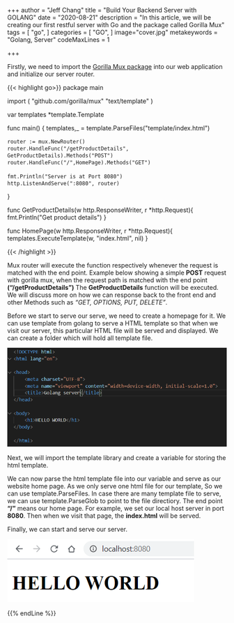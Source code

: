 +++
author = "Jeff Chang"
title = "Build Your Backend Server with GOLANG"
date = "2020-08-21"
description = "In this article, we will be creating our first restful server with Go and the package called Gorilla Mux"
tags = [
    "go",
]
categories = [
    "GO",
]
image="cover.jpg"
metakeywords = "Golang, Server"
codeMaxLines = 1

+++

Firstly, we need to import the [Gorilla Mux package](https://github.com/gorilla/mux) into our web application and initialize our server router.

<!-- prettier-ignore -->
{{< highlight go>}}
package main

import (
    "github.com/gorilla/mux"
    "text/template"
)

var templates *template.Template

func main() {
    templates,_ = template.ParseFiles("template/index.html")

    router := mux.NewRouter()
    router.HandleFunc("/getProductDetails", GetProductDetails).Methods("POST")
    router.HandleFunc("/",HomePage).Methods("GET")

    fmt.Println("Server is at Port 8080")
    http.ListenAndServe(":8080", router)

}

func GetProductDetails(w http.ResponseWriter, r \*http.Request){
    fmt.Println("Get product details")
}

func HomePage(w http.ResponseWriter, r \*http.Request){
    templates.ExecuteTemplate(w, "index.html", nil)
}

{{< /highlight >}}

Mux router will execute the function respectively whenever the request is matched with the end point. Example below showing a simple **POST** request with gorilla mux, when the request path is matched with the end point **(“/getProductDetails”)** The **GetProductDetails** function will be executed. We will discuss more on how we can response back to the front end and other Methods such as _“GET, OPTIONS, PUT, DELETE”_.

Before we start to serve our serve, we need to create a homepage for it. We can use template from golang to serve a HTML template so that when we visit our server, this particular HTML file will be served and displayed. We can create a folder which will hold all template file.

![index.html](golang_server_05.png)

Next, we will import the template library and create a variable for storing the html template.

We can now parse the html template file into our variable and serve as our website home page. As we only serve one html file for our template, So we can use template.ParseFiles. In case there are many template file to serve, we can use template.ParseGlob to point to the file directiory. The end point **“/”** means our home page. For example, we set our local host server in port **8080**. Then when we visit that page, the **index.html** will be served.

Finally, we can start and serve our server.

![](golang_server_11.png)

{{% endLine %}}
